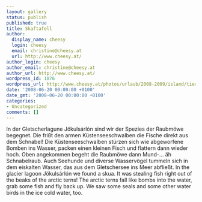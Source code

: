 ```yaml
---
layout: gallery
status: publish
published: true
title: Skaftafell
author:
  display_name: cheesy
  login: cheesy
  email: christine@cheesy.at
  url: http://www.cheesy.at/
author_login: cheesy
author_email: christine@cheesy.at
author_url: http://www.cheesy.at/
wordpress_id: 1876
wordpress_url: http://www.cheesy.at/photos/urlaub/2008-2009/island/tierwelt-islands/skaftafell/
date: '2008-06-20 00:00:00 +0100'
date_gmt: '2008-06-20 00:00:00 +0100'
categories:
- Uncategorized
comments: []
---
```

<!--:de-->In der Gletscherlagune Jökulsárlón sind wir der Spezies der Raubmöwe begegnet. Die frißt den armen Küstenseeschwalben die Fische direkt aus dem Schnabel! Die Küstenseeschwalben stürzen sich wie abgeworfene Bomben ins Wasser, packen einen kleinen Fisch und flattern dann wieder hoch. Oben angekommen begeht die Raubmöwe dann Mund-... äh Schnabelraub. Auch Seehunde und diverse Wasservögel tummeln sich in dem eiskalten Wasser, das aus dem Gletschersee ins Meer abfließt.
<!--:--><!--:en-->In the glacier lagoon Jökulsárlón we found a skua. It was stealing fish right out of the beaks of the arctic terns! The arctic terns fall like bombs into the water, grab some fish and fly back up. We saw some seals and some other water birds in the ice cold water, too.
<!--:-->
